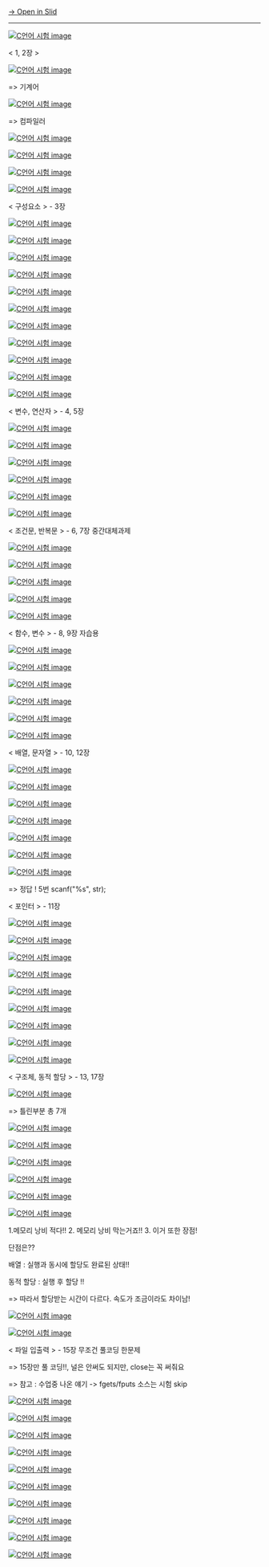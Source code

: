 [→ Open in Slid](https://slid.cc/docs/7c3df5f3a33246bf9322454ee6892b79)


---

[![C언어 시험 image](https://slid-capture.s3.ap-northeast-2.amazonaws.com/public/capture_images/d076aca87c3748eea4c9386d19406f4d/ee768145-aedb-4537-bd29-8b86833d9c8a.png)](https://slid.cc/vdocs/7c3df5f3a33246bf9322454ee6892b79?v=2a7dd4d73515433c8964e24d39891bba&start=149.398085)


< 1, 2장 >

[![C언어 시험 image](https://slid-capture.s3.ap-northeast-2.amazonaws.com/public/capture_images/7803718cd55947cb8ceecae7edfca96d/f3ff7ffe-3aa4-4577-951a-db116294d762.png)](https://slid.cc/vdocs/7c3df5f3a33246bf9322454ee6892b79?v=2a7f9da2534643e6aa8fe675f315d42e&start=0)


\=> 기계어

[![C언어 시험 image](https://slid-capture.s3.ap-northeast-2.amazonaws.com/public/capture_images/7803718cd55947cb8ceecae7edfca96d/34bf0411-324c-496c-9a9e-d9d2985f346d.png)](https://slid.cc/vdocs/7c3df5f3a33246bf9322454ee6892b79?v=2a7f9da2534643e6aa8fe675f315d42e&start=0)


\=> 컴파일러

[![C언어 시험 image](https://slid-capture.s3.ap-northeast-2.amazonaws.com/public/capture_markup_images/7803718cd55947cb8ceecae7edfca96d/8527ef08-6953-41c1-a7f0-5aab6821ee27.png)](https://slid.cc/vdocs/7c3df5f3a33246bf9322454ee6892b79?v=2a7f9da2534643e6aa8fe675f315d42e&start=0)

[![C언어 시험 image](https://slid-capture.s3.ap-northeast-2.amazonaws.com/public/capture_markup_images/7803718cd55947cb8ceecae7edfca96d/977c9c51-7742-4625-badb-349cea5dd794.png)](https://slid.cc/vdocs/7c3df5f3a33246bf9322454ee6892b79?v=2a7f9da2534643e6aa8fe675f315d42e&start=0)

[![C언어 시험 image](https://slid-capture.s3.ap-northeast-2.amazonaws.com/public/capture_markup_images/4b3a4768136249178fb0bfb7b9a05c18/636c39e6-2fd3-4791-a39b-2291cf126fde.png)](https://slid.cc/vdocs/7c3df5f3a33246bf9322454ee6892b79?v=f5032c58d18e4cb199978679ee8302f6&start=809.282815)

[![C언어 시험 image](https://slid-capture.s3.ap-northeast-2.amazonaws.com/public/capture_images/adf7fda2dc4041ac90fedf505edbb195/88900486-bb79-4771-835e-07d8fce5fb82.png)](https://slid.cc/vdocs/7c3df5f3a33246bf9322454ee6892b79?v=f5032c58d18e4cb199978679ee8302f6&start=853.386943)





< 구성요소 > - 3장

[![C언어 시험 image](https://slid-capture.s3.ap-northeast-2.amazonaws.com/public/capture_images/9d208879a32b4410bb858d512b44adf5/2ccb1a22-8cd9-4c32-b57d-3ac373484aa3.png)](https://slid.cc/vdocs/7c3df5f3a33246bf9322454ee6892b79?v=204b2644e9544d28891429f736bb88ab&start=690.402832)

[![C언어 시험 image](https://slid-capture.s3.ap-northeast-2.amazonaws.com/public/capture_images/9d208879a32b4410bb858d512b44adf5/5486f1b5-ef74-4d41-bc23-56a952996197.png)](https://slid.cc/vdocs/7c3df5f3a33246bf9322454ee6892b79?v=204b2644e9544d28891429f736bb88ab&start=819.059772)

[![C언어 시험 image](https://slid-capture.s3.ap-northeast-2.amazonaws.com/public/capture_images/9d208879a32b4410bb858d512b44adf5/5486f1b5-ef74-4d41-bc23-56a952996197.png)](https://slid.cc/vdocs/7c3df5f3a33246bf9322454ee6892b79?v=204b2644e9544d28891429f736bb88ab&start=819.059772)

[![C언어 시험 image](https://slid-capture.s3.ap-northeast-2.amazonaws.com/public/capture_images/9d208879a32b4410bb858d512b44adf5/00901d30-9d3a-460c-9b3d-5c3e7fb0557d.png)](https://slid.cc/vdocs/7c3df5f3a33246bf9322454ee6892b79?v=204b2644e9544d28891429f736bb88ab&start=849.645009)

[![C언어 시험 image](https://slid-capture.s3.ap-northeast-2.amazonaws.com/public/capture_markup_images/9d208879a32b4410bb858d512b44adf5/7a8e76a0-46f1-48ba-99b8-45996021fffa.png)](https://slid.cc/vdocs/7c3df5f3a33246bf9322454ee6892b79?v=204b2644e9544d28891429f736bb88ab&start=991.242989)

[![C언어 시험 image](https://slid-capture.s3.ap-northeast-2.amazonaws.com/public/capture_images/9d208879a32b4410bb858d512b44adf5/08a23c6d-5896-47a2-b71b-1a27b7cf0ead.png)](https://slid.cc/vdocs/7c3df5f3a33246bf9322454ee6892b79?v=204b2644e9544d28891429f736bb88ab&start=1078.647324)

[![C언어 시험 image](https://slid-capture.s3.ap-northeast-2.amazonaws.com/public/image_upload/7c3df5f3a33246bf9322454ee6892b79/79e12ee4-5dbf-4bd3-8b51-c02b27f09c80.png)](undefined)

[![C언어 시험 image](https://slid-capture.s3.ap-northeast-2.amazonaws.com/public/capture_markup_images/9d208879a32b4410bb858d512b44adf5/ae8ae2fe-f4de-4652-ba01-b27bc05a3c72.png)](https://slid.cc/vdocs/7c3df5f3a33246bf9322454ee6892b79?v=204b2644e9544d28891429f736bb88ab&start=1137.442802)

[![C언어 시험 image](https://slid-capture.s3.ap-northeast-2.amazonaws.com/public/image_upload/7c3df5f3a33246bf9322454ee6892b79/bd31b468-0254-497b-b9e9-ea66343281e5.png)](undefined)

[![C언어 시험 image](https://slid-capture.s3.ap-northeast-2.amazonaws.com/public/capture_images/9d208879a32b4410bb858d512b44adf5/8d72e402-07e5-4d22-954d-8faba6cb1023.png)](https://slid.cc/vdocs/7c3df5f3a33246bf9322454ee6892b79?v=204b2644e9544d28891429f736bb88ab&start=1192.160194)

[![C언어 시험 image](https://slid-capture.s3.ap-northeast-2.amazonaws.com/public/image_upload/7c3df5f3a33246bf9322454ee6892b79/096a8c6e-670b-4caa-9bf4-bf4762c8faf6.png)](undefined)





< 변수, 연산자 > - 4, 5장

[![C언어 시험 image](https://slid-capture.s3.ap-northeast-2.amazonaws.com/public/capture_images/153ef2b131eb417ea769ad4f6655e7ce/412ffed4-e479-4dc4-85ea-ee9c33ffaec0.png)](https://slid.cc/vdocs/7c3df5f3a33246bf9322454ee6892b79?v=133459ed45174fafba86f36fc3153a49&start=902.719437)

[![C언어 시험 image](https://slid-capture.s3.ap-northeast-2.amazonaws.com/public/capture_images/153ef2b131eb417ea769ad4f6655e7ce/78898f11-dd8d-4864-9f68-b9767d02f70f.png)](https://slid.cc/vdocs/7c3df5f3a33246bf9322454ee6892b79?v=133459ed45174fafba86f36fc3153a49&start=965.423005)

[![C언어 시험 image](https://slid-capture.s3.ap-northeast-2.amazonaws.com/public/capture_images/30404c20cf35423e8256f9f38db326f1/2ed406e2-ec09-4ce2-904d-47fcb7607a2d.png)](https://slid.cc/vdocs/7c3df5f3a33246bf9322454ee6892b79?v=1d9a87583cfb4469a070efc82e0b75c2&start=571.065574)

[![C언어 시험 image](https://slid-capture.s3.ap-northeast-2.amazonaws.com/public/image_upload/7c3df5f3a33246bf9322454ee6892b79/19e54441-9413-46fb-a233-a265c879d77a.png)](undefined)

[![C언어 시험 image](https://slid-capture.s3.ap-northeast-2.amazonaws.com/public/capture_images/30404c20cf35423e8256f9f38db326f1/8e9a50a9-5d29-4222-8960-04fbd54dea3a.png)](https://slid.cc/vdocs/7c3df5f3a33246bf9322454ee6892b79?v=1d9a87583cfb4469a070efc82e0b75c2&start=614.211066)

[![C언어 시험 image](https://slid-capture.s3.ap-northeast-2.amazonaws.com/public/image_upload/7c3df5f3a33246bf9322454ee6892b79/f79afeee-7c1f-4b4d-ab2a-8838bf6b6e6d.png)](undefined)





< 조건문, 반복문 > - 6, 7장 중간대체과제

[![C언어 시험 image](https://slid-capture.s3.ap-northeast-2.amazonaws.com/public/image_upload/7c3df5f3a33246bf9322454ee6892b79/ecc8ac4f-73d0-4ef9-99aa-51d5cf6b6c91.png)](undefined)

[![C언어 시험 image](https://slid-capture.s3.ap-northeast-2.amazonaws.com/public/image_upload/7c3df5f3a33246bf9322454ee6892b79/8ebca333-9d9c-4014-8781-e00c7b90ac89.png)](undefined)

[![C언어 시험 image](https://slid-capture.s3.ap-northeast-2.amazonaws.com/public/image_upload/7c3df5f3a33246bf9322454ee6892b79/29fd28e9-faab-428b-b7fc-46d1137d5aed.png)](undefined)

[![C언어 시험 image](https://slid-capture.s3.ap-northeast-2.amazonaws.com/public/image_upload/7c3df5f3a33246bf9322454ee6892b79/d8398347-3e0c-489b-a555-5d0c2355d2a7.png)](undefined)

[![C언어 시험 image](https://slid-capture.s3.ap-northeast-2.amazonaws.com/public/image_upload/7c3df5f3a33246bf9322454ee6892b79/13fe9286-d289-4748-a868-c8499405646b.png)](undefined)





< 함수, 변수 > - 8, 9장 자습용

[![C언어 시험 image](https://slid-capture.s3.ap-northeast-2.amazonaws.com/public/image_upload/7c3df5f3a33246bf9322454ee6892b79/c77cecc8-05b8-4085-96de-80062a51574c.png)](undefined)

[![C언어 시험 image](https://slid-capture.s3.ap-northeast-2.amazonaws.com/public/image_upload/7c3df5f3a33246bf9322454ee6892b79/8cdcd274-d4e1-49d2-a289-da48fbbaded0.png)](undefined)

[![C언어 시험 image](https://slid-capture.s3.ap-northeast-2.amazonaws.com/public/image_upload/7c3df5f3a33246bf9322454ee6892b79/e733f7db-2db6-40a9-b008-923f4d5f92fe.png)](undefined)

[![C언어 시험 image](https://slid-capture.s3.ap-northeast-2.amazonaws.com/public/image_upload/7c3df5f3a33246bf9322454ee6892b79/0ee3e303-147a-4599-a64d-8767ecbfe771.png)](undefined)

[![C언어 시험 image](https://slid-capture.s3.ap-northeast-2.amazonaws.com/public/image_upload/7c3df5f3a33246bf9322454ee6892b79/11993cdd-ff06-4ed4-9666-01d5d3a8395a.png)](undefined)

[![C언어 시험 image](https://slid-capture.s3.ap-northeast-2.amazonaws.com/public/image_upload/7c3df5f3a33246bf9322454ee6892b79/9d6c04cf-d1e7-4727-9b72-b1a8e938df1a.png)](undefined)





< 배열, 문자열 > - 10, 12장

[![C언어 시험 image](https://slid-capture.s3.ap-northeast-2.amazonaws.com/public/capture_images/2b6538d9e20b4e8aa6b097522c5df94d/d2de657a-06b8-487a-877a-b3ae974771e4.png)](https://slid.cc/vdocs/7c3df5f3a33246bf9322454ee6892b79?v=d654851a066549cab7a8809773557d4d&start=892.351501)

[![C언어 시험 image](https://slid-capture.s3.ap-northeast-2.amazonaws.com/public/image_upload/7c3df5f3a33246bf9322454ee6892b79/90cea5a2-f696-48c7-8dcd-cf4c035a743d.png)](undefined)

[![C언어 시험 image](https://slid-capture.s3.ap-northeast-2.amazonaws.com/public/image_upload/7c3df5f3a33246bf9322454ee6892b79/05fbbc24-4804-4fb0-addb-45fadebe1385.png)](undefined)

[![C언어 시험 image](https://slid-capture.s3.ap-northeast-2.amazonaws.com/public/image_upload/7c3df5f3a33246bf9322454ee6892b79/407313b4-f6bd-4c76-93e9-1bbc2f4892c1.png)](undefined)

[![C언어 시험 image](https://slid-capture.s3.ap-northeast-2.amazonaws.com/public/image_upload/7c3df5f3a33246bf9322454ee6892b79/0c821fdf-4709-4d95-bc1c-1519b135069e.png)](undefined)

[![C언어 시험 image](https://slid-capture.s3.ap-northeast-2.amazonaws.com/public/image_upload/7c3df5f3a33246bf9322454ee6892b79/604027ab-56cf-465f-801d-53220fbd8c3d.png)](undefined)

[![C언어 시험 image](https://slid-capture.s3.ap-northeast-2.amazonaws.com/public/image_upload/7c3df5f3a33246bf9322454ee6892b79/2568ce53-565a-4e16-852b-dc6462b051da.png)](undefined)


\=> 정답 ! 5번 scanf("%s", str);





< 포인터 > - 11장

[![C언어 시험 image](https://slid-capture.s3.ap-northeast-2.amazonaws.com/public/capture_images/d076aca87c3748eea4c9386d19406f4d/30907a2a-8c20-4c1c-b31e-e16bf34698d5.png)](https://slid.cc/vdocs/7c3df5f3a33246bf9322454ee6892b79?v=b70162e295214b8eb6c2108e174f43e0&start=48.136072)

[![C언어 시험 image](https://slid-capture.s3.ap-northeast-2.amazonaws.com/public/capture_images/d076aca87c3748eea4c9386d19406f4d/26a64f6a-8586-48a7-9635-bc57ddece849.png)](https://slid.cc/vdocs/7c3df5f3a33246bf9322454ee6892b79?v=b70162e295214b8eb6c2108e174f43e0&start=314.773237)

[![C언어 시험 image](https://slid-capture.s3.ap-northeast-2.amazonaws.com/public/capture_images/d076aca87c3748eea4c9386d19406f4d/032acfef-b96f-4111-a6ab-04fdc846f40b.png)](https://slid.cc/vdocs/7c3df5f3a33246bf9322454ee6892b79?v=b70162e295214b8eb6c2108e174f43e0&start=434.621074)

[![C언어 시험 image](https://slid-capture.s3.ap-northeast-2.amazonaws.com/public/capture_images/d076aca87c3748eea4c9386d19406f4d/69acca21-a2e0-4240-a739-697bfae1956b.png)](https://slid.cc/vdocs/7c3df5f3a33246bf9322454ee6892b79?v=b70162e295214b8eb6c2108e174f43e0&start=576.898131)

[![C언어 시험 image](https://slid-capture.s3.ap-northeast-2.amazonaws.com/public/capture_images/d076aca87c3748eea4c9386d19406f4d/645417dc-bf5a-4bd1-87fb-28544e3cf8b8.png)](https://slid.cc/vdocs/7c3df5f3a33246bf9322454ee6892b79?v=b70162e295214b8eb6c2108e174f43e0&start=744.336147)

[![C언어 시험 image](https://slid-capture.s3.ap-northeast-2.amazonaws.com/public/capture_images/2a7a7f8b48a04fa48633ac0a96916530/15a7dd38-82e9-4e83-b8ca-f3a2708404f6.png)](https://slid.cc/vdocs/7c3df5f3a33246bf9322454ee6892b79?v=899018f90fec4a789588b9f26d48559f&start=291.531939)

[![C언어 시험 image](https://slid-capture.s3.ap-northeast-2.amazonaws.com/public/capture_images/2a7a7f8b48a04fa48633ac0a96916530/191d5558-3a4a-4dca-8d32-f33daf6ad77f.png)](https://slid.cc/vdocs/7c3df5f3a33246bf9322454ee6892b79?v=899018f90fec4a789588b9f26d48559f&start=565.822271)

[![C언어 시험 image](https://slid-capture.s3.ap-northeast-2.amazonaws.com/public/capture_images/d076aca87c3748eea4c9386d19406f4d/ed58ecc7-3a12-45a4-be8f-15e0affd61e6.png)](https://slid.cc/vdocs/7c3df5f3a33246bf9322454ee6892b79?v=b70162e295214b8eb6c2108e174f43e0&start=895.300593)

[![C언어 시험 image](https://slid-capture.s3.ap-northeast-2.amazonaws.com/public/capture_images/d076aca87c3748eea4c9386d19406f4d/4afc3ae0-75b2-4e32-9392-eeefa4da2d81.png)](https://slid.cc/vdocs/7c3df5f3a33246bf9322454ee6892b79?v=b70162e295214b8eb6c2108e174f43e0&start=1315.711088)





< 구조체, 동적 할당 > - 13, 17장

[![C언어 시험 image](https://slid-capture.s3.ap-northeast-2.amazonaws.com/public/capture_images/2a7a7f8b48a04fa48633ac0a96916530/f6454e3d-9910-4ed0-9730-7c6e68f5ef5d.png)](https://slid.cc/vdocs/7c3df5f3a33246bf9322454ee6892b79?v=bcb4b9ae750f4b28acaa1772e6318636&start=1262.764395)


\=> 틀린부분 총 7개

[![C언어 시험 image](https://slid-capture.s3.ap-northeast-2.amazonaws.com/public/capture_images/2a7a7f8b48a04fa48633ac0a96916530/aba59acd-2a2c-4dcb-a036-d9c52ac90d25.png)](https://slid.cc/vdocs/7c3df5f3a33246bf9322454ee6892b79?v=90d537156c78440cb20ad768c5d5b2fc&start=315.229822)

[![C언어 시험 image](https://slid-capture.s3.ap-northeast-2.amazonaws.com/public/capture_images/2a7a7f8b48a04fa48633ac0a96916530/3670a664-6e28-4aba-a8aa-641c9cd95061.png)](https://slid.cc/vdocs/7c3df5f3a33246bf9322454ee6892b79?v=90d537156c78440cb20ad768c5d5b2fc&start=425.924886)

[![C언어 시험 image](https://slid-capture.s3.ap-northeast-2.amazonaws.com/public/capture_images/2a7a7f8b48a04fa48633ac0a96916530/713f6c88-781c-459c-b3af-cea0b765619d.png)](https://slid.cc/vdocs/7c3df5f3a33246bf9322454ee6892b79?v=899018f90fec4a789588b9f26d48559f&start=1228.377423)

[![C언어 시험 image](https://slid-capture.s3.ap-northeast-2.amazonaws.com/public/capture_images/d076aca87c3748eea4c9386d19406f4d/4acf3d92-a3b8-4029-9319-0fdaccf928c6.png)](https://slid.cc/vdocs/7c3df5f3a33246bf9322454ee6892b79?v=2a7dd4d73515433c8964e24d39891bba&start=404.813712)

[![C언어 시험 image](https://slid-capture.s3.ap-northeast-2.amazonaws.com/public/capture_images/d076aca87c3748eea4c9386d19406f4d/66100394-691b-4e20-be38-ee47f767e2eb.png)](https://slid.cc/vdocs/7c3df5f3a33246bf9322454ee6892b79?v=2a7dd4d73515433c8964e24d39891bba&start=583.45301)

[![C언어 시험 image](https://slid-capture.s3.ap-northeast-2.amazonaws.com/public/capture_images/d076aca87c3748eea4c9386d19406f4d/b424aec4-f3fc-420e-aeb5-3f5dd658faac.png)](https://slid.cc/vdocs/7c3df5f3a33246bf9322454ee6892b79?v=2a7dd4d73515433c8964e24d39891bba&start=812.57504)


1.메모리 낭비 적다!! 2. 메모리 낭비 막는거죠!! 3. 이거 또한 장점!


단점은??


배열 : 실행과 동시에 할당도 완료된 상태!!


동적 할당 : 실행 후 할당 !!


\=> 따라서 할당받는 시간이 다르다. 속도가 조금이라도 차이남!

[![C언어 시험 image](https://slid-capture.s3.ap-northeast-2.amazonaws.com/public/capture_images/d076aca87c3748eea4c9386d19406f4d/a26b1fc0-7489-4f86-8cad-fe2bba9f5954.png)](https://slid.cc/vdocs/7c3df5f3a33246bf9322454ee6892b79?v=2a7dd4d73515433c8964e24d39891bba&start=1076.025423)

[![C언어 시험 image](https://slid-capture.s3.ap-northeast-2.amazonaws.com/public/capture_images/d076aca87c3748eea4c9386d19406f4d/9b9b9ed1-7fb3-4e1b-a443-51498ddb1411.png)](https://slid.cc/vdocs/7c3df5f3a33246bf9322454ee6892b79?v=2a7dd4d73515433c8964e24d39891bba&start=1276.183984)





< 파일 입출력 > - 15장 무조건 풀코딩 한문제


\=> 15장만 풀 코딩!!, 널은 안써도 되지만, close는 꼭 써줘요


\=> 참고 : 수업중 나온 얘기 -> fgets/fputs 소스는 시험 skip

[![C언어 시험 image](https://slid-capture.s3.ap-northeast-2.amazonaws.com/public/capture_images/d794d9ec654c4f16a50ace1b60420a03/c1eea2bf-7e54-4ec3-a6b7-73a752bfd9ec.png)](https://slid.cc/vdocs/7c3df5f3a33246bf9322454ee6892b79?v=81a9479507244982bc66ed0f4afbc210&start=706.175083)

[![C언어 시험 image](https://slid-capture.s3.ap-northeast-2.amazonaws.com/public/capture_images/d794d9ec654c4f16a50ace1b60420a03/834a5f0e-f7a2-48c1-a1d5-f7cdb3f2b948.png)](https://slid.cc/vdocs/7c3df5f3a33246bf9322454ee6892b79?v=81a9479507244982bc66ed0f4afbc210&start=923.615814)

[![C언어 시험 image](https://slid-capture.s3.ap-northeast-2.amazonaws.com/public/capture_images/d794d9ec654c4f16a50ace1b60420a03/e904cc69-dfc5-4964-8fe1-93d7f015f5f9.png)](https://slid.cc/vdocs/7c3df5f3a33246bf9322454ee6892b79?v=81a9479507244982bc66ed0f4afbc210&start=1298.831456)

[![C언어 시험 image](https://slid-capture.s3.ap-northeast-2.amazonaws.com/public/capture_images/d794d9ec654c4f16a50ace1b60420a03/9ec3bf8b-8d0f-4261-a086-eac2964b0e57.png)](https://slid.cc/vdocs/7c3df5f3a33246bf9322454ee6892b79?v=81a9479507244982bc66ed0f4afbc210&start=1459.335097)

[![C언어 시험 image](https://slid-capture.s3.ap-northeast-2.amazonaws.com/public/capture_images/d794d9ec654c4f16a50ace1b60420a03/29b14075-4a42-434f-8bd9-e6c2dcc28d28.png)](https://slid.cc/vdocs/7c3df5f3a33246bf9322454ee6892b79?v=e339874272d34138af247efbd1750e9e&start=13.483899)

[![C언어 시험 image](https://slid-capture.s3.ap-northeast-2.amazonaws.com/public/capture_images/d794d9ec654c4f16a50ace1b60420a03/f2436d2e-93dc-4735-86ec-9f6c5deaa58d.png)](https://slid.cc/vdocs/7c3df5f3a33246bf9322454ee6892b79?v=e339874272d34138af247efbd1750e9e&start=179.810043)

[![C언어 시험 image](https://slid-capture.s3.ap-northeast-2.amazonaws.com/public/image_upload/7c3df5f3a33246bf9322454ee6892b79/762f04ab-8556-407c-a09d-8c256ade4515.png)](undefined)

[![C언어 시험 image](https://slid-capture.s3.ap-northeast-2.amazonaws.com/public/image_upload/7c3df5f3a33246bf9322454ee6892b79/3a929a05-585c-437b-ae91-f8e2d32881ac.png)](undefined)

[![C언어 시험 image](https://slid-capture.s3.ap-northeast-2.amazonaws.com/public/image_upload/7c3df5f3a33246bf9322454ee6892b79/0d08a0ba-c7d8-4dd6-8b24-224dde746468.png)](undefined)

[![C언어 시험 image](https://slid-capture.s3.ap-northeast-2.amazonaws.com/public/image_upload/7c3df5f3a33246bf9322454ee6892b79/7ea68d26-39a1-4fd7-9ffd-515ecfba4936.png)](undefined)




